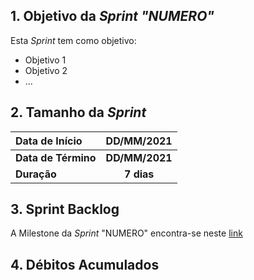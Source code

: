 ## 1. Objetivo da _Sprint "NUMERO"_

<p align="justify">Esta <i>Sprint</i> tem como objetivo:</p>

- Objetivo 1
- Objetivo 2
- ...

## 2. Tamanho da _Sprint_

| Data de Início | DD/MM/2021 |
|:--|:--:|
| **Data de Término** | **DD/MM/2021** |
| **Duração** | **7 dias** |


## 3. Sprint Backlog

A Milestone da _Sprint_ "NUMERO" encontra-se neste [link](https://github.com/fga-eps-mds/2020.2-Anunbis/milestone/...)


## 4. Débitos Acumulados


